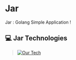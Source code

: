 # Jar

Jar : Golang Simple Application !

## 💻 Jar Technologies

> [![Our Tech](https://skillicons.dev/icons?i=go,docker)](https://skillicons.dev)